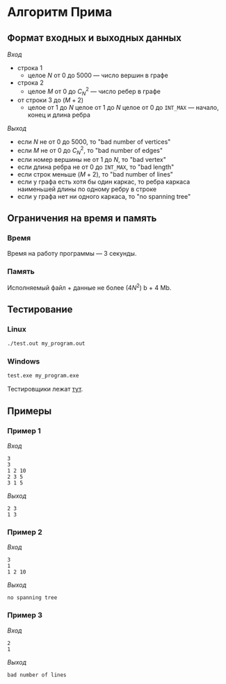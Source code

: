 # Алгоритм Прима

## Формат входных и выходных данных

*Вход*
* строка 1
	* целое $N$ от 0 до 5000 — число вершин в графе
* строка 2
	* целое $M$ от 0 до $C_{N}^{2}$ — число ребер в графе
* от строки 3 до $(M + 2)$
	* целое от 1 до $N$ целое от 1 до $N$ целое от 0 до `INT_MAX` — начало, конец и длина ребра

*Выход*
* если $N$ не от 0 до 5000, то "bad number of vertices"
* если $M$ не от 0 до $C_{N}^{2}$, то "bad number of edges"
* если номер вершины не от 1 до $N$, то "bad vertex"
* если длина ребра не от 0 до `INT_MAX`, то "bad length"
* если строк меньше $(M + 2)$, то "bad number of lines"
* если у графа есть хотя бы один каркас, то ребра каркаса наименьшей длины по одному ребру в строке
* если у графа нет ни одного каркаса, то "no spanning tree"

## Ограничения на время и память

### Время

Время на работу программы — 3 секунды.

### Память

Исполняемый файл + данные не более $(4 N^2)$ b + 4 Mb.

## Тестирование

### Linux

```Bash
./test.out my_program.out
```

### Windows

```bat
test.exe my_program.exe
```

Тестировщики лежат [тут](test).

## Примеры

### Пример 1

*Вход*
```
3
3
1 2 10
2 3 5
3 1 5
```
*Выход*
```
2 3
1 3
```

### Пример 2

*Вход*
```
3
1
1 2 10
```
*Выход*
```
no spanning tree
```

### Пример 3

*Вход*
```
2
1
```
*Выход*
```
bad number of lines
```

